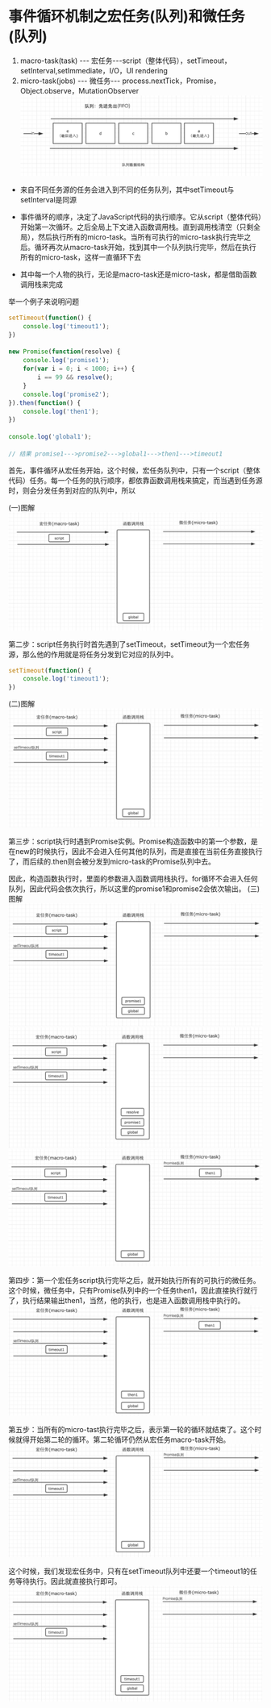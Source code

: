 # 事件循环机制之宏任务(队列)和微任务(队列)

1. macro-task(task) --- 宏任务---script（整体代码），setTimeout，setInterval,setImmediate，I/O，UI rendering
2. micro-task(jobs) --- 微任务--- process.nextTick，Promise，Object.observe，MutationObserver
![队列数据结构](../.vuepress/public/img/event-loop.png)

* 来自不同任务源的任务会进入到不同的任务队列，其中setTimeout与setInterval是同源

* 事件循环的顺序，决定了JavaScript代码的执行顺序。它从script（整体代码）开始第一次循环。之后全局上下文进入函数调用栈。直到调用栈清空（只剩全局），然后执行所有的micro-task。当所有可执行的micro-task执行完毕之后。循环再次从macro-task开始，找到其中一个队列执行完毕，然后在执行所有的micro-task，这样一直循环下去

* 其中每一个人物的执行，无论是macro-task还是micro-task，都是借助函数调用栈来完成

举一个例子来说明问题

```js
setTimeout(function() {
    console.log('timeout1');
})

new Promise(function(resolve) {
    console.log('promise1');
    for(var i = 0; i < 1000; i++) {
        i == 99 && resolve();
    }
    console.log('promise2');
}).then(function() {
    console.log('then1');
})

console.log('global1');

// 结果 promise1--->promise2--->global1--->then1--->timeout1
```

首先，事件循环从宏任务开始，这个时候，宏任务队列中，只有一个script（整体代码）任务。每一个任务的执行顺序，都依靠函数调用栈来搞定，而当遇到任务源时，则会分发任务到对应的队列中，所以

(一)图解
![第一步](../.vuepress/public/img/step1.png)

第二步：script任务执行时首先遇到了setTimeout，setTimeout为一个宏任务源，那么他的作用就是将任务分发到它对应的队列中。

```js
setTimeout(function() {
    console.log('timeout1');
})
```

(二)图解
![第二步](../.vuepress/public/img/step2.png)

第三步：script执行时遇到Promise实例。Promise构造函数中的第一个参数，是在new的时候执行，因此不会进入任何其他的队列，而是直接在当前任务直接执行了，而后续的.then则会被分发到micro-task的Promise队列中去。

因此，构造函数执行时，里面的参数进入函数调用栈执行。for循环不会进入任何队列，因此代码会依次执行，所以这里的promise1和promise2会依次输出。
(三)图解
![第三步](../.vuepress/public/img/step3-1.png)
![第三步](../.vuepress/public/img/step3-2.png)
![第三步](../.vuepress/public/img/step3-3.png)

第四步：第一个宏任务script执行完毕之后，就开始执行所有的可执行的微任务。这个时候，微任务中，只有Promise队列中的一个任务then1，因此直接执行就行了，执行结果输出then1，当然，他的执行，也是进入函数调用栈中执行的。
![第四步](../.vuepress/public/img/step4.png)

第五步：当所有的micro-tast执行完毕之后，表示第一轮的循环就结束了。这个时候就得开始第二轮的循环。第二轮循环仍然从宏任务macro-task开始。
![第五步](../.vuepress/public/img/step5.png)

这个时候，我们发现宏任务中，只有在setTimeout队列中还要一个timeout1的任务等待执行。因此就直接执行即可。
![end](../.vuepress/public/img/stepend.png)

<back-to-top />

<gitask />
